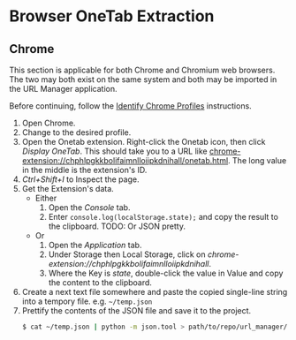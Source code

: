# Browser OneTab Extraction

## Chrome

This section is applicable for both Chrome and Chromium web browsers. The two may both exist on the same system and both may be imported in the URL Manager application. 

Before continuing, follow the [Identify Chrome Profiles](identify_chrome_profiles.md) instructions.

1. Open Chrome.
2. Change to the desired profile.
3. Open the Onetab extension. Right-click the Onetab icon, then click _Display OneTab_. This should take you to a URL like [chrome-extension://chphlpgkkbolifaimnlloiipkdnihall/onetab.html](). The long value in the middle is the extension's ID.
4. _Ctrl+Shift+I_ to Inspect the page.
5. Get the Extension's data.
    - Either               
       1. Open the _Console_ tab.
       2. Enter `console.log(localStorage.state);` and copy the result to the clipboard. TODO: Or JSON pretty.
    - Or
        1. Open the _Application_ tab.
        2. Under Storage then Local Storage, click on _chrome-extension://chphlpgkkbolifaimnlloiipkdnihall_.
        3. Where the Key is _state_, double-click the value in Value and copy the content to the clipboard.
6. Create a next text file somewhere and paste the copied single-line string into a tempory file. e.g. `~/temp.json`
7. Prettify the contents of the JSON file and save it to the project.
    ```bash
    $ cat ~/temp.json | python -m json.tool > path/to/repo/url_manager/var/lib/raw/onetab_chrome_myco_personal.json
    ```
